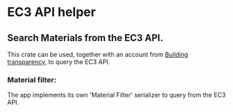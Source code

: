 # EC3 API helper


## Search Materials from the EC3 API.

This crate can be used, together with an account from [Building transparency](https://buildingtransparency.org/), to query the EC3 API.


### Material filter:
The app implements its own 'Material Filter' serializer to query from the EC3 API.
